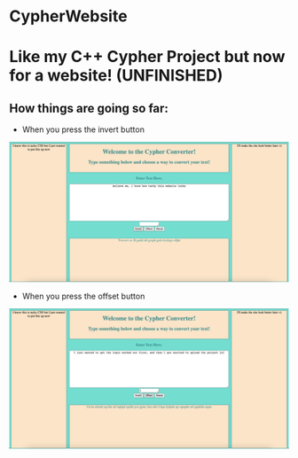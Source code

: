# CypherWebsite
<h1>Like my C++ Cypher Project but now for a website! (UNFINISHED)</h1>

<h2>How things are going so far:</h2>

- When you press the invert button
<p align="center"> <img src="imgs/CypherWebsite1.png" width=720> </p>

- When you press the offset button
<p align="center"> <img src="imgs/CypherWebsite2.png" width=720> </p>
